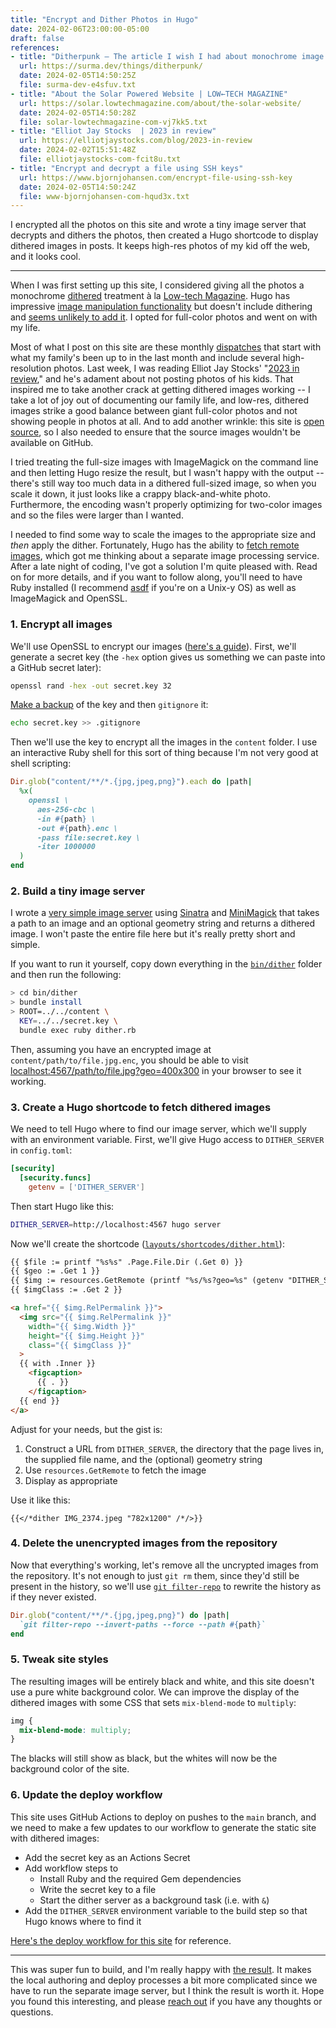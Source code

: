 ```yaml
---
title: "Encrypt and Dither Photos in Hugo"
date: 2024-02-06T23:00:00-05:00
draft: false
references:
- title: "Ditherpunk — The article I wish I had about monochrome image dithering — surma.dev"
  url: https://surma.dev/things/ditherpunk/
  date: 2024-02-05T14:50:25Z
  file: surma-dev-e4sfuv.txt
- title: "About the Solar Powered Website | LOW←TECH MAGAZINE"
  url: https://solar.lowtechmagazine.com/about/the-solar-website/
  date: 2024-02-05T14:50:28Z
  file: solar-lowtechmagazine-com-vj7kk5.txt
- title: "Elliot Jay Stocks  | 2023 in review"
  url: https://elliotjaystocks.com/blog/2023-in-review
  date: 2024-02-02T15:51:48Z
  file: elliotjaystocks-com-fcit8u.txt
- title: "Encrypt and decrypt a file using SSH keys"
  url: https://www.bjornjohansen.com/encrypt-file-using-ssh-key
  date: 2024-02-05T14:50:24Z
  file: www-bjornjohansen-com-hqud3x.txt
---
```


I encrypted all the photos on this site and wrote a tiny image server that decrypts and dithers the photos, then created a Hugo shortcode to display dithered images in posts. It keeps high-res photos of my kid off the web, and it looks cool.

<!--more-->

***

When I was first setting up this site, I considered giving all the photos a monochrome [dithered][1] treatment à la [Low-tech Magazine][2]. Hugo has impressive [image manipulation functionality][3] but doesn't include dithering and [seems unlikely to add it][4]. I opted for full-color photos and went on with my life.

[1]: https://surma.dev/things/ditherpunk/
[2]: https://solar.lowtechmagazine.com/about/the-solar-website/#dithered-images
[3]: https://gohugo.io/content-management/image-processing/
[4]: https://github.com/gohugoio/hugo/issues/8598

Most of what I post on this site are these monthly [dispatches][5] that start with what my family's been up to in the last month and include several high-resolution photos. Last week, I was reading Elliot Jay Stocks' "[2023 in review][6]," and he's adament about not posting photos of his kids. That inspired me to take another crack at getting dithered images working -- I take a lot of joy out of documenting our family life, and low-res, dithered images strike a good balance between giant full-color photos and not showing people in photos at all. And to add another wrinkle: this site is [open source][7], so I also needed to ensure that the source images wouldn't be available on GitHub.

[5]: /tags/dispatch/
[6]: https://elliotjaystocks.com/blog/2023-in-review
[7]: https://github.com/dce/davideisinger.com

I tried treating the full-size images with ImageMagick on the command line and then letting Hugo resize the result, but I wasn't happy with the output -- there's still way too much data in a dithered full-sized image, so when you scale it down, it just looks like a crappy black-and-white photo. Furthermore, the encoding wasn't properly optimizing for two-color images and so the files were larger than I wanted.

I needed to find some way to scale the images to the appropriate size and _then_ apply the dither.  Fortunately, Hugo has the ability to [fetch remote images][8], which got me thinking about a separate image processing service. After a late night of coding, I've got a solution I'm quite pleased with. Read on for more details, and if you want to follow along, you'll need to have Ruby installed (I recommend [asdf][9] if you're on a Unix-y OS) as well as ImageMagick and OpenSSL.

[8]: https://gohugo.io/content-management/image-processing/#remote-resource
[9]: https://asdf-vm.com/

### 1. Encrypt all images

We'll use OpenSSL to encrypt our images ([here's a guide][10]). First, we'll generate a secret key (the `-hex` option gives us something we can paste into a GitHub secret later):

[10]: https://www.bjornjohansen.com/encrypt-file-using-ssh-key

```sh
openssl rand -hex -out secret.key 32
```

[Make a backup][11] of the key and then `gitignore` it:

[11]: https://bitwarden.com/

```sh
echo secret.key >> .gitignore
```

Then we'll use the key to encrypt all the images in the `content` folder. I use an interactive Ruby shell for this sort of thing because I'm not very good at shell scripting:

```ruby
Dir.glob("content/**/*.{jpg,jpeg,png}").each do |path|
  %x(
    openssl \
      aes-256-cbc \
      -in #{path} \
      -out #{path}.enc \
      -pass file:secret.key \
      -iter 1000000
  )
end
```

### 2. Build a tiny image server

I wrote a [very simple image server][12] using [Sinatra][13] and [MiniMagick][14] that takes a path to an image and an optional geometry string and returns a dithered image. I won't paste the entire file here but it's really pretty short and simple.

[12]: https://github.com/dce/davideisinger.com/blob/bf5238dd56b6dfe9ee2f1d629d017b2075750663/bin/dither/dither.rb
[13]: https://sinatrarb.com/
[14]: https://github.com/minimagick/minimagick

If you want to run it yourself, copy down everything in the [`bin/dither`][15] folder and then run the following:

[15]: https://github.com/dce/davideisinger.com/tree/bf5238dd56b6dfe9ee2f1d629d017b2075750663/bin/dither


```sh
> cd bin/dither
> bundle install
> ROOT=../../content \
  KEY=../../secret.key \
  bundle exec ruby dither.rb
```

Then, assuming you have an encrypted image at `content/path/to/file.jpg.enc`, you should be able to visit [localhost:4567/path/to/file.jpg?geo=400x300](http://localhost:4567/path/to/file.jpg?geo=400x300) in your browser to see it working.

### 3. Create a Hugo shortcode to fetch dithered images

We need to tell Hugo where to find our image server, which we'll supply with an environment variable. First, we'll give Hugo access to `DITHER_SERVER` in `config.toml`:

```toml
[security]
  [security.funcs]
    getenv = ['DITHER_SERVER']
```

Then start Hugo like this:

```sh
DITHER_SERVER=http://localhost:4567 hugo server
```

Now we'll create the shortcode ([`layouts/shortcodes/dither.html`][16]):

```html
{{ $file := printf "%s%s" .Page.File.Dir (.Get 0) }}
{{ $geo := .Get 1 }}
{{ $img := resources.GetRemote (printf "%s/%s?geo=%s" (getenv "DITHER_SERVER") $file $geo) }}
{{ $imgClass := .Get 2 }}

<a href="{{ $img.RelPermalink }}">
  <img src="{{ $img.RelPermalink }}"
    width="{{ $img.Width }}"
    height="{{ $img.Height }}"
    class="{{ $imgClass }}"
  >
  {{ with .Inner }}
    <figcaption>
      {{ . }}
    </figcaption>
  {{ end }}
</a>
```

Adjust for your needs, but the gist is:

1. Construct a URL from `DITHER_SERVER`, the directory that the page lives in, the supplied file name, and the (optional) geometry string
2. Use `resources.GetRemote` to fetch the image
3. Display as appropriate

[16]: https://github.com/dce/davideisinger.com/blob/2cda4b8f4e98bb9df84747da283d13075aac4d41/themes/v2/layouts/shortcodes/dither.html

Use it like this:

```
{{</*dither IMG_2374.jpeg "782x1200" /*/>}}
```

### 4. Delete the unencrypted images from the repository

Now that everything's working, let's remove all the uncrypted images from the repository. It's not enough to just `git rm` them, since they'd still be present in the history, so we'll use [`git filter-repo`][17] to rewrite the history as if they never existed.

```ruby
Dir.glob("content/**/*.{jpg,jpeg,png}") do |path|
  `git filter-repo --invert-paths --force --path #{path}`
end
```

[17]: https://github.com/newren/git-filter-repo

### 5. Tweak site styles

The resulting images will be entirely black and white, and this site doesn't use a pure white background color. We can improve the display of the dithered images with some CSS that sets `mix-blend-mode` to `multiply`:

```css
img {
  mix-blend-mode: multiply;
}
```

The blacks will still show as black, but the whites will now be the background color of the site.

### 6. Update the deploy workflow

This site uses GitHub Actions to deploy on pushes to the `main` branch, and we need to make a few updates to our workflow to generate the static site with dithered images:

* Add the secret key as an Actions Secret
* Add workflow steps to
  * Install Ruby and the required Gem dependencies
  * Write the secret key to a file
  * Start the dither server as a background task (i.e. with `&`)
* Add the `DITHER_SERVER` environment variable to the build step so that Hugo knows where to find it

[Here's the deploy workflow for this site][18] for reference.

[18]: https://github.com/dce/davideisinger.com/blob/901c8baad1f60a65910b387b20c8bcd0ea402c0b/.github/workflows/deploy.yml

***

This was super fun to build, and I'm really happy with [the result][19]. It makes the local authoring and deploy processes a bit more complicated since we have to run the separate image server, but I think the result is worth it. Hope you found this interesting, and please [reach out](mailto:hello@davideisinger.com) if you have any thoughts or questions.

[19]: /journal/dispatch-12-february-2024/
